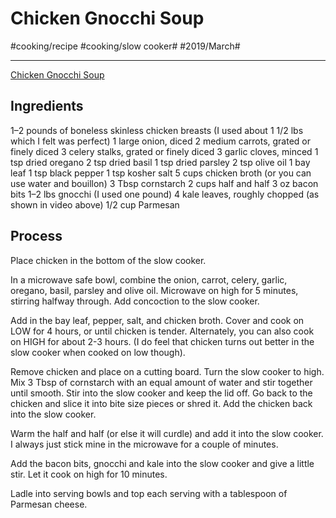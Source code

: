 # Chicken Gnocchi Soup
#cooking/recipe #cooking/slow cooker# #2019/March#
- - - -
[Chicken Gnocchi Soup](http://www.365daysofcrockpot.com/slow-cooker-chicken-gnocchi-soup-kale-parmesan/)

## Ingredients
1–2 pounds of boneless skinless chicken breasts (I used about 1 1/2 lbs which I felt was perfect)
1 large onion, diced
2 medium carrots, grated or finely diced
3 celery stalks, grated or finely diced
3 garlic cloves, minced
1 tsp dried oregano
2 tsp dried basil
1 tsp dried parsley
2 tsp olive oil
1 bay leaf
1 tsp black pepper
1 tsp kosher salt
5 cups chicken broth (or you can use water and bouillon)
3 Tbsp cornstarch
2 cups half and half
3 oz bacon bits
1–2 lbs gnocchi (I used one pound)
4 kale leaves, roughly chopped (as shown in video above)
1/2 cup Parmesan

## Process
Place chicken in the bottom of the slow cooker.

In a microwave safe bowl, combine the onion, carrot, celery, garlic, oregano, basil, parsley and olive oil. Microwave on high for 5 minutes, stirring halfway through. Add concoction to the slow cooker.

Add in the bay leaf, pepper, salt, and chicken broth. Cover and cook on LOW for 4 hours, or until chicken is tender. Alternately, you can also cook on HIGH for about 2-3 hours. (I do feel that chicken turns out better in the slow cooker when cooked on low though).

Remove chicken and place on a cutting board. Turn the slow cooker to high. Mix 3 Tbsp of cornstarch with an equal amount of water and stir together until smooth. Stir into the slow cooker and keep the lid off. Go back to the chicken and slice it into bite size pieces or shred it. Add the chicken back into the slow cooker.

Warm the half and half (or else it will curdle) and add it into the slow cooker. I always just stick mine in the microwave for a couple of minutes.

Add the bacon bits, gnocchi and kale into the slow cooker and give a little stir. Let it cook on high for 10 minutes.

Ladle into serving bowls and top each serving with a tablespoon of Parmesan cheese.